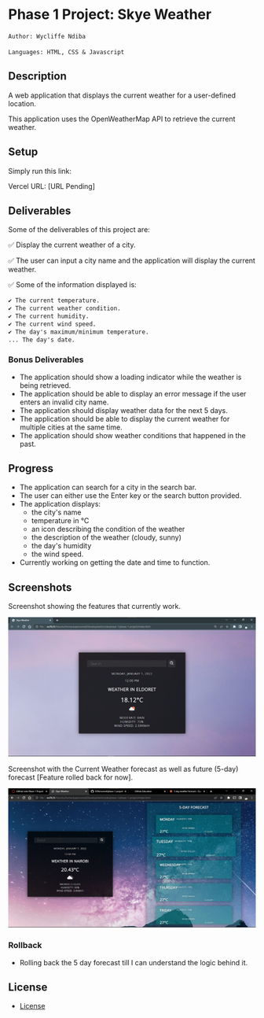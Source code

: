 # Phase 1 Project: Skye Weather


    Author: Wycliffe Ndiba

    Languages: HTML, CSS & Javascript

## Description

A web application that displays the current weather for a user-defined location.

This application uses the OpenWeatherMap API to retrieve the current weather.

## Setup

Simply run this link:

Vercel URL: [URL Pending]

## Deliverables

Some of the deliverables of this project are:

✅ Display the current weather of a city.

✅ The user can input a city name and the application will display the current weather.

✅ Some of the information displayed is:

    ✔ The current temperature.
    ✔ The current weather condition.
    ✔ The current humidity.
    ✔ The current wind speed.
    ✔ The day's maximum/minimum temperature.
    ... The day's date.

### Bonus Deliverables

- The application should show a loading indicator while the weather is being retrieved.
- The application should be able to display an error message if the user enters an invalid city name.
- The application should display weather data for the next 5 days.
- The application should be able to display the current weather for multiple cities at the same time.
- The application should show weather conditions that happened in the past.


## Progress

- The application can search for a city in the search bar.
- The user can either use the Enter key or the search button provided.
- The application displays:
    - the city's name
    - temperature in °C
    - an icon describing the condition of the weather
    - the description of the weather (cloudy, sunny)
    - the day's humidity
    - the wind speed.
- Currently working on getting the date and time to function.

## Screenshots

Screenshot showing the features that currently work.

<img src="./src/images/screenshots/day-current-forecast.png" width="600px">

Screenshot with the Current Weather forecast as well as future (5-day) forecast [Feature rolled back for now].

<img src="./src/images/screenshots/day-current-future-forecast.png" width="600px">

### Rollback
- Rolling back the 5 day forecast till I can understand the logic behind it.

## License
- [License](./LICENSE)


